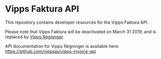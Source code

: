 # Vipps Faktura API

This repository contains developer resources for the Vipps Faktura API.

Please note that Vipps Faktura will be deactivated on March 31 2019, and is
replaced by [Vipps Regninger](https://www.vipps.no/bedrift/vipps-regninger).

API documentation for Vipps Regninger is available here: https://github.com/vippsas/vipps-invoice-api

